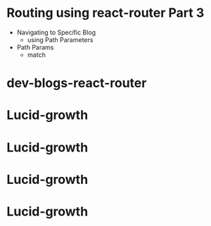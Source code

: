 # Routing using react-router Part 3

- Navigating to Specific Blog
  - using Path Parameters
- Path Params
  - match
# dev-blogs-react-router
# Lucid-growth
# Lucid-growth
# Lucid-growth
# Lucid-growth
